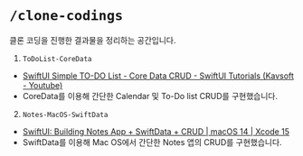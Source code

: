 # `/clone-codings`

클론 코딩을 진행한 결과물을 정리하는 공간입니다.

1. `ToDoList-CoreData`
  - [SwiftUI Simple TO-DO List - Core Data CRUD - SwiftUI Tutorials (Kavsoft - Youtube)](https://www.youtube.com/watch?v=M1TDcVUjixA)
  - CoreData를 이용해 간단한 Calendar 및 To-Do list CRUD를 구현했습니다.

2. `Notes-MacOS-SwiftData`
  - [SwiftUI: Building Notes App + SwiftData + CRUD | macOS 14 | Xcode 15](https://www.youtube.com/watch?v=Pmd6L0BaeXs)
  - SwiftData를 이용해 Mac OS에서 간단한 Notes 앱의 CRUD를 구현했습니다.
